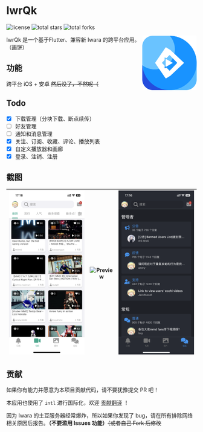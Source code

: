 # IwrQk

![license](https://img.shields.io/github/license/iwrqk/iwrqk.svg)
![total stars](https://img.shields.io/github/stars/iwrqk/iwrqk?label=total%20stars)
![total forks](https://img.shields.io/github/forks/iwrqk/iwrqk?label=total%20forks)

<img src="./icon.png" alt="logo" width="144" height="144" align="right" />


IwrQk 是一个基于Flutter、兼容新 Iwara 的跨平台应用。（画饼）

## 功能

跨平台 iOS + 安卓 ~~然后没了，不然呢（~~

## Todo

 - [x] 下载管理（分块下载、断点续传）
 - [ ] 好友管理
 - [ ] 通知和消息管理
 - [x] 关注、订阅、收藏、评论、播放列表
 - [x] 自定义播放器和画廊
 - [x] 登录、注销、注册

## 截图 

| ![Preview](./1.png) | ![Preview](./2.png) | ![Preview](./3.png) | 
|:---:|:---:|:---:|

## 贡献

如果你有能力并愿意为本项目贡献代码，请不要犹豫提交 PR 吧！

本应用也使用了 `intl` 进行国际化，欢迎 [贡献翻译](/lib/l10n/intl_en.arb) ！

因为 Iwara 的土豆服务器经常爆炸，所以如果你发现了 bug，请在所有排除网络相关原因后报告。**（不要滥用 Issues 功能）**~~（或者自己 Fork 后修改~~

